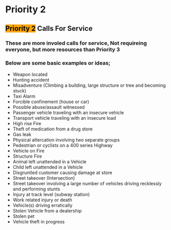 # Priority 2


## <span style="background-color: rgb(255,165,0)"><span style="color:black">Priority 2</span></span> Calls For Service

### These are more involed calls for service, Not requireing everyone, but more resources than Priority 3
### Below are some basic examples or ideas;

- Weapon located
- Hunting accident
- Misadventure (Climbing a building, large structure or tree and becoming stuck)
- Taxi Alarm
- Forcible confinement (house or car)
- Possible abuse/assault witnessed
- Passenger vehicle traveling with an insecure vehicle
- Transport vehicle traveling with an insecure load
- High rise Fire
- Theft of medication from a drug store
- Gas leak
- Physical altercation involving two separate groups
- Pedestrian or cyclists on a 400 series Highway
- Vehicle on Fire
- Structure Fire
- Animal left unattended in a Vehicle
- Child left unattended in a Vehicle
- Disgruntled customer causing damage at store
- Street takeover (Intersection)
- Street takeover involving a large number of vehicles driving recklessly and performing stunts
- Injury at track level (subway station)
- Work related injury or death
- Vehicle(s) driving erratically
- Stolen Vehicle from a dealership
- Stolen pet
- Vehicle theft in progress
